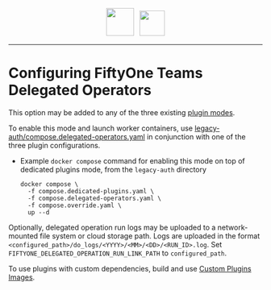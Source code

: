 <!-- markdownlint-disable no-inline-html line-length no-alt-text -->
<!-- markdownlint-disable-next-line first-line-heading -->
<div align="center">
<p align="center">

<img src="https://user-images.githubusercontent.com/25985824/106288517-2422e000-6216-11eb-871d-26ad2e7b1e59.png" height="55px"> &nbsp;
<img src="https://user-images.githubusercontent.com/25985824/106288518-24bb7680-6216-11eb-8f10-60052c519586.png" height="50px">

</p>
</div>
<!-- markdownlint-enable no-inline-html line-length no-alt-text -->

---

# Configuring FiftyOne Teams Delegated Operators

This option may be added to any of the three existing
[plugin modes](https://github.com/voxel51/fiftyone-teams-app-deploy/blob/main/docker/docs/configuring-plugins.md).

To enable this mode and launch worker containers, use
[legacy-auth/compose.delegated-operators.yaml](legacy-auth/compose.delegated-operators.yaml)
in conjunction with one of the three plugin configurations.

- Example `docker compose` command for enabling this mode on top of dedicated
  plugins mode, from the `legacy-auth` directory

    ```shell
    docker compose \
      -f compose.dedicated-plugins.yaml \
      -f compose.delegated-operators.yaml \
      -f compose.override.yaml \
      up --d
    ```

Optionally, delegated operation run logs may be uploaded to a
network-mounted file system or cloud storage path.
Logs are uploaded in the format
`<configured_path>/do_logs/<YYYY>/<MM>/<DD>/<RUN_ID>.log`.
Set `FIFTYONE_DELEGATED_OPERATION_RUN_LINK_PATH` to `configured_path`.

To use plugins with custom dependencies, build and use
[Custom Plugins Images](https://github.com/voxel51/fiftyone-teams-app-deploy/blob/main/docs/custom-plugins.md).
